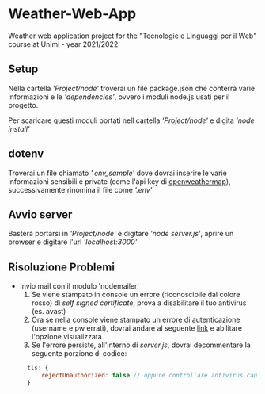 # Weather-Web-App
Weather web application project for the "Tecnologie e Linguaggi per il Web" course at Unimi - year 2021/2022

## Setup
Nella cartella *'Project/node'* troverai un file package.json che conterrà varie informazioni e le *'dependencies'*, ovvero i moduli node.js usati per il progetto.

Per scaricare questi moduli portati nell cartella *'Project/node'* e digita *'node install'*

## dotenv
Troverai un file chiamato *'.env_sample'* dove dovrai inserire le varie informazioni sensibili e private (come l'api key di [openweathermap](https://openweathermap.org/api)), successivamente rinomina il file come *'.env'*

## Avvio server
Basterà portarsi in *'Project/node'* e digitare *'node server.js'*, aprire un browser e digitare l'url *'localhost:3000'*

## Risoluzione Problemi
* Invio mail con il modulo 'nodemailer'
  1. Se viene stampato in console un errore (riconoscibile dal colore rosso) di *self signed certificate*, prova a disabilitare il tuo antivirus (es. avast)
  2. Ora se nella console viene stampato un errore di autenticazione (username e pw errati), dovrai andare al seguente [link](https://www.google.com/settings/security/lesssecureapps) e abilitare l'opzione visualizzata.
  3. Se l'errore persiste, all'interno di *server.js*, dovrai decommentare la seguente porzione di codice: 
  ```javascript
    tls: {
        rejectUnauthorized: false // oppure controllare antivirus causa problema
    }
  ```
